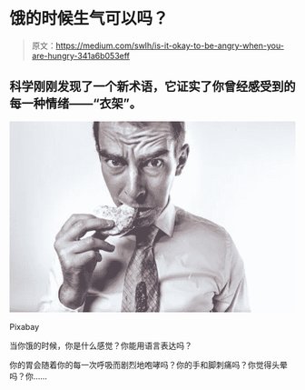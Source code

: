 # 饿的时候生气可以吗？

> 原文：<https://medium.com/swlh/is-it-okay-to-be-angry-when-you-are-hungry-341a6b053eff>

## 科学刚刚发现了一个新术语，它证实了你曾经感受到的每一种情绪——“衣架”。

![](img/e4b61ff14443d12504de8544089a9903.png)

Pixabay

当你饿的时候，你是什么感觉？你能用语言表达吗？

你的胃会随着你的每一次呼吸而剧烈地咆哮吗？你的手和脚刺痛吗？你觉得头晕吗？你……